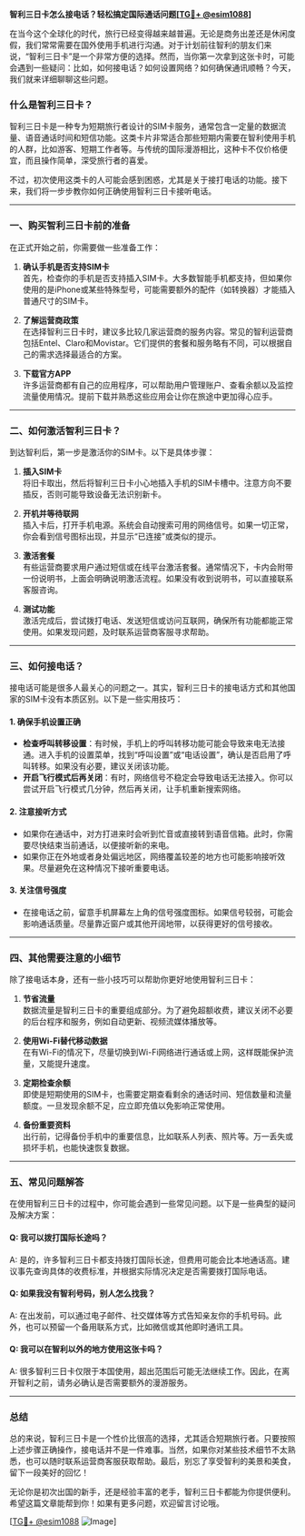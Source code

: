 **智利三日卡怎么接电话？轻松搞定国际通话问题[[TG💪+ @esim1088](https://t.me/s/esim1088)]**

在当今这个全球化的时代，旅行已经变得越来越普遍。无论是商务出差还是休闲度假，我们常常需要在国外使用手机进行沟通。对于计划前往智利的朋友们来说，“智利三日卡”是一个非常方便的选择。然而，当你第一次拿到这张卡时，可能会遇到一些疑问：比如，如何接电话？如何设置网络？如何确保通讯顺畅？今天，我们就来详细聊聊这些问题。

### **什么是智利三日卡？**

智利三日卡是一种专为短期旅行者设计的SIM卡服务，通常包含一定量的数据流量、语音通话时间和短信功能。这类卡片非常适合那些短期内需要在智利使用手机的人群，比如游客、短期工作者等。与传统的国际漫游相比，这种卡不仅价格便宜，而且操作简单，深受旅行者的喜爱。

不过，初次使用这类卡的人可能会感到困惑，尤其是关于接打电话的功能。接下来，我们将一步步教你如何正确使用智利三日卡接听电话。

---

### **一、购买智利三日卡前的准备**

在正式开始之前，你需要做一些准备工作：

1. **确认手机是否支持SIM卡**  
   首先，检查你的手机是否支持插入SIM卡。大多数智能手机都支持，但如果你使用的是iPhone或某些特殊型号，可能需要额外的配件（如转换器）才能插入普通尺寸的SIM卡。

2. **了解运营商政策**  
   在选择智利三日卡时，建议多比较几家运营商的服务内容。常见的智利运营商包括Entel、Claro和Movistar。它们提供的套餐和服务略有不同，可以根据自己的需求选择最适合的方案。

3. **下载官方APP**  
   许多运营商都有自己的应用程序，可以帮助用户管理账户、查看余额以及监控流量使用情况。提前下载并熟悉这些应用会让你在旅途中更加得心应手。

---

### **二、如何激活智利三日卡？**

到达智利后，第一步是激活你的SIM卡。以下是具体步骤：

1. **插入SIM卡**  
   将旧卡取出，然后将智利三日卡小心地插入手机的SIM卡槽中。注意方向不要插反，否则可能导致设备无法识别新卡。

2. **开机并等待联网**  
   插入卡后，打开手机电源。系统会自动搜索可用的网络信号。如果一切正常，你会看到信号图标出现，并显示“已连接”或类似的提示。

3. **激活套餐**  
   有些运营商要求用户通过短信或在线平台激活套餐。通常情况下，卡内会附带一份说明书，上面会明确说明激活流程。如果没有收到说明书，可以直接联系客服咨询。

4. **测试功能**  
   激活完成后，尝试拨打电话、发送短信或访问互联网，确保所有功能都能正常使用。如果发现问题，及时联系运营商客服寻求帮助。

---

### **三、如何接电话？**

接电话可能是很多人最关心的问题之一。其实，智利三日卡的接电话方式和其他国家的SIM卡没有本质区别。以下是一些实用技巧：

#### **1. 确保手机设置正确**
   - **检查呼叫转移设置**：有时候，手机上的呼叫转移功能可能会导致来电无法接通。进入手机的设置菜单，找到“呼叫设置”或“电话设置”，确认是否启用了呼叫转移。如果没有必要，建议关闭该功能。
   - **开启飞行模式后再关闭**：有时，网络信号不稳定会导致电话无法接入。你可以尝试开启飞行模式几分钟，然后再关闭，让手机重新搜索网络。

#### **2. 注意接听方式**
   - 如果你在通话中，对方打进来时会听到忙音或直接转到语音信箱。此时，你需要尽快结束当前通话，以便接听新的来电。
   - 如果你正在外地或者身处偏远地区，网络覆盖较差的地方也可能影响接听效果。尽量避免在这种情况下接听重要电话。

#### **3. 关注信号强度**
   - 在接电话之前，留意手机屏幕左上角的信号强度图标。如果信号较弱，可能会影响通话质量。尽量靠近窗户或其他开阔地带，以获得更好的信号接收。

---

### **四、其他需要注意的小细节**

除了接电话本身，还有一些小技巧可以帮助你更好地使用智利三日卡：

1. **节省流量**  
   数据流量是智利三日卡的重要组成部分。为了避免超额收费，建议关闭不必要的后台程序和服务，例如自动更新、视频流媒体播放等。

2. **使用Wi-Fi替代移动数据**  
   在有Wi-Fi的情况下，尽量切换到Wi-Fi网络进行通话或上网，这样既能保护流量，又能提升速度。

3. **定期检查余额**  
   即使是短期使用的SIM卡，也需要定期查看剩余的通话时间、短信数量和流量额度。一旦发现余额不足，应立即充值以免影响正常使用。

4. **备份重要资料**  
   出行前，记得备份手机中的重要信息，比如联系人列表、照片等。万一丢失或损坏手机，也能快速恢复数据。

---

### **五、常见问题解答**

在使用智利三日卡的过程中，你可能会遇到一些常见问题。以下是一些典型的疑问及解决方案：

#### **Q: 我可以拨打国际长途吗？**
A: 是的，许多智利三日卡都支持拨打国际长途，但费用可能会比本地通话高。建议事先查询具体的收费标准，并根据实际情况决定是否需要拨打国际电话。

#### **Q: 如果我没有智利号码，别人怎么找我？**
A: 在出发前，可以通过电子邮件、社交媒体等方式告知亲友你的手机号码。此外，也可以预留一个备用联系方式，比如微信或其他即时通讯工具。

#### **Q: 我可以在智利以外的地方使用这张卡吗？**
A: 很多智利三日卡仅限于本国使用，超出范围后可能无法继续工作。因此，在离开智利之前，请务必确认是否需要额外的漫游服务。

---

### **总结**

总的来说，智利三日卡是一个性价比很高的选择，尤其适合短期旅行者。只要按照上述步骤正确操作，接电话并不是一件难事。当然，如果你对某些技术细节不太熟悉，也可以随时联系运营商客服获取帮助。最后，别忘了享受智利的美景和美食，留下一段美好的回忆！

无论你是初次出国的新手，还是经验丰富的老手，智利三日卡都能为你提供便利。希望这篇文章能帮到你！如果有更多问题，欢迎留言讨论哦。

[[TG💪+ @esim1088](https://t.me/s/esim1088) ![Image](https://i.postimg.cc/4NQfJmqS/Snipaste-2025-05-13-00-14-12.png)]